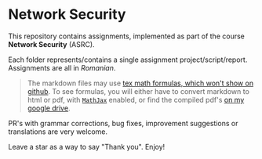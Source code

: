 # Network Security

This repository contains assignments, implemented as part of the course **Network Security** (ASRC).

Each folder represents/contains a single assignment project/script/report. Assignments are all in *Romanian*.

> The markdown files may use [tex math formulas, which won't show on github](https://stackoverflow.com/questions/11256433/how-to-show-math-equations-in-general-githubs-markdownnot-githubs-blog). To see formulas, you will either have to convert markdown to html or pdf, with [`MathJax`](https://www.mathjax.org/) enabled, or find the compiled pdf's [on my google drive](https://drive.google.com/drive/folders/1Jbw0sAPwpmb11GqfmB-GvjNduR5957hS).

PR's with grammar corrections, bug fixes, improvement suggestions or translations are very welcome.

Leave a star as a way to say "Thank you". Enjoy!
